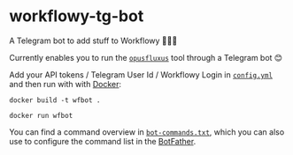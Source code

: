 # workflowy-tg-bot
A Telegram bot to add stuff to Workflowy ✌🏼🥰

Currently enables you to run the [`opusfluxus`](https://github.com/malcolmocean/opusfluxus) tool through a Telegram bot 😊

Add your API tokens / Telegram User Id / Workflowy Login in [`config.yml`](config.yml) and then run with with [Docker](https://docs.docker.com/get-started/):
``` console
docker build -t wfbot .
```
``` console
docker run wfbot
```

You can find a command overview in [`bot-commands.txt`](bot-commands.txt), which you can also use to configure the command list in the [BotFather](https://core.telegram.org/bots#3-how-do-i-create-a-bot).
